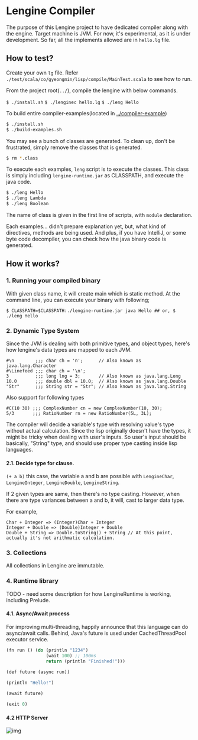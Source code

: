 # Lengine Compiler

The purpose of this Lengine project to have dedicated compiler along with the engine.
Target machine is JVM.
For now, it's experimental, as it is under development.
So far, all the implements allowed are in `hello.lg` file.

## How to test?

Create your own `lg` file. 
Refer `./test/scala/co/gyeongmin/lisp/compile/MainTest.scala` to see how to run.

From the project root(`../`), compile the lengine with below commands.

`$ ./install.sh`
`$ ./lenginec hello.lg`
`$ ./leng Hello`

To build entire compiler-examples(located in [../compiler-example](https://github.com/gkm2164/lengine/tree/master/compile-example))

```bash
$ ./install.sh
$ ./build-examples.sh
```

You may see a bunch of classes are generated. To clean up, don't be frustrated, simply remove the classes that is
generated.

```bash
$ rm *.class
```

To execute each examples, `leng` script is to execute the classes. This class is simply including `lengine-runtime.jar`
as CLASSPATH, and execute the java code.

```bash
$ ./leng Hello
$ ./leng Lambda
$ ./leng Boolean
```

The name of class is given in the first line of scripts, with `module` declaration.

Each examples... didn't prepare explanation yet, but, what kind of directives, methods are being used.
And plus, if you have IntelliJ, or some byte code decompiler, you can check how the java binary code is generated.

## How it works?

### 1. Running your compiled binary

With given class name, it will create main which is static method. At the command line, you can execute your binary with
following;

`$ CLASSPATH=$CLASSPATH:./lengine-runtime.jar java Hello ## or, $ ./leng Hello`

### 2. Dynamic Type System

Since the JVM is dealing with both primitive types, and object types, here's how lengine's data types are mapped to each
JVM.

```
#\n        ;;; char ch = 'n';      // Also known as java.lang.Character
#\Linefeed ;;; char ch = '\n';
3          ;;; long lng = 3;       // Also known as java.lang.Long
10.0       ;;; double dbl = 10.0;  // Also known as java.lang.Double
"Str"      ;;; String str = "Str"; // Also known as java.lang.String
```

Also support for following types
```
#C(10 30) ;;; ComplexNumber cn = new ComplexNumber(10, 30);
5/3       ;;; RatioNumber rn = new RatioNumber(5L, 3L);
```

The compiler will decide a variable's type with resolving value's type without actual calculation.
Since the lisp originally doesn't have the types, it might be tricky when dealing with user's inputs.
So user's input should be basically, "String" type, and should use proper type casting inside lisp languages.

#### 2.1. Decide type for clause.

`(+ a b)` this case, the variable a and b are possible
with `LengineChar`, `LengineInteger`, `LengineDouble`, `LengineString`.

If 2 given types are same, then there's no type casting. However, when there are type variances between a and b, it
will, cast to larger data type.

For example,

```
Char + Integer => (Integer)Char + Integer
Integer + Double => (Double)Integer + Double
Double + String => Double.toString() + String // At this point, actually it's not arithmatic calculation.
```

### 3. Collections

All collections in Lengine are immutable.

### 4. Runtime library

TODO - need some description for how LengineRuntime is working, including Prelude.

#### 4.1. Async/Await process

For improving multi-threading, happily announce that this language can do async/await calls.
Behind, Java's future is used under CachedThreadPool executor service.

```lisp
(fn run () (do (println "1234")
               (wait 100) ;; 100ms
               return (println "Finished!")))
               
(def future (async run))

(println "Hello!")

(await future)

(exit 0) 
```

#### 4.2 HTTP Server

![img](https://images.gben.me/images/d1b40b7f-a8e0-4262-8cba-bb31b6e2fa06)
